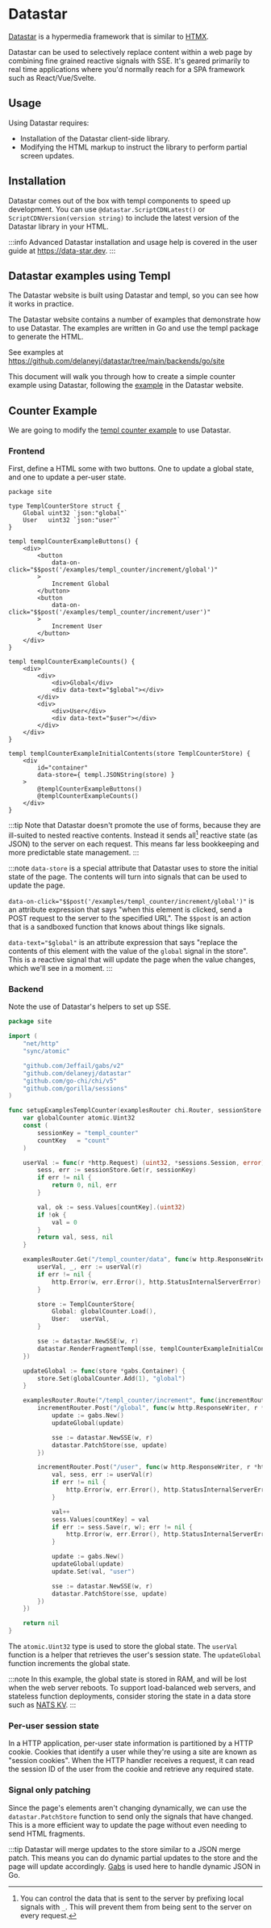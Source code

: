 # Datastar

[Datastar](https://data-star.dev) is a hypermedia framework that is similar to [HTMX](htmx).

Datastar can be used to selectively replace content within a web page by combining fine grained reactive signals with SSE. It's geared primarily to real time applications where you'd normally reach for a SPA framework such as React/Vue/Svelte.

## Usage

Using Datastar requires:

- Installation of the Datastar client-side library.
- Modifying the HTML markup to instruct the library to perform partial screen updates.

## Installation

Datastar comes out of the box with templ components to speed up development. You can use `@datastar.ScriptCDNLatest()` or `ScriptCDNVersion(version string)` to include the latest version of the Datastar library in your HTML.

:::info
Advanced Datastar installation and usage help is covered in the user guide at https://data-star.dev.
:::

## Datastar examples using Templ

The Datastar website is built using Datastar and templ, so you can see how it works in practice.

The Datastar website contains a number of examples that demonstrate how to use Datastar. The examples are written in Go and use the templ package to generate the HTML.

See examples at https://github.com/delaneyj/datastar/tree/main/backends/go/site

This document will walk you through how to create a simple counter example using Datastar, following the [example](https://data-star.dev/examples/templ_counter) in the Datastar website.

## Counter Example

We are going to modify the [templ counter example](example-counter-application) to use Datastar.

### Frontend

First, define a HTML some with two buttons. One to update a global state, and one to update a per-user state.

```templ title="components.templ"
package site

type TemplCounterStore struct {
	Global uint32 `json:"global"`
	User   uint32 `json:"user"`
}

templ templCounterExampleButtons() {
	<div>
		<button
			data-on-click="$$post('/examples/templ_counter/increment/global')"
		>
			Increment Global
		</button>
		<button
			data-on-click="$$post('/examples/templ_counter/increment/user')"
		>
			Increment User
		</button>
	</div>
}

templ templCounterExampleCounts() {
	<div>
		<div>
			<div>Global</div>
			<div data-text="$global"></div>
		</div>
		<div>
			<div>User</div>
			<div data-text="$user"></div>
		</div>
	</div>
}

templ templCounterExampleInitialContents(store TemplCounterStore) {
	<div
		id="container"
		data-store={ templ.JSONString(store) }
	>
		@templCounterExampleButtons()
		@templCounterExampleCounts()
	</div>
}
```

:::tip
Note that Datastar doesn't promote the use of forms, because they are ill-suited to nested reactive contents. Instead it sends all[^1] reactive state (as JSON) to the server on each request. This means far less bookkeeping and more predictable state management.
:::

:::note
`data-store` is a special attribute that Datastar uses to store the initial state of the page. The contents will turn into signals that can be used to update the page.

`data-on-click="$$post('/examples/templ_counter/increment/global')"` is an attribute expression that says "when this element is clicked, send a POST request to the server to the specified URL". The `$$post` is an action that is a sandboxed function that knows about things like signals.

`data-text="$global"` is an attribute expression that says "replace the contents of this element with the value of the `global` signal in the store". This is a reactive signal that will update the page when the value changes, which we'll see in a moment.
:::

### Backend

Note the use of Datastar's helpers to set up SSE.

```go title="examples_templ_counter.go"
package site

import (
	"net/http"
	"sync/atomic"

	"github.com/Jeffail/gabs/v2"
	"github.com/delaneyj/datastar"
	"github.com/go-chi/chi/v5"
	"github.com/gorilla/sessions"
)

func setupExamplesTemplCounter(examplesRouter chi.Router, sessionStore sessions.Store) error {
	var globalCounter atomic.Uint32
	const (
		sessionKey = "templ_counter"
		countKey   = "count"
	)

	userVal := func(r *http.Request) (uint32, *sessions.Session, error) {
		sess, err := sessionStore.Get(r, sessionKey)
		if err != nil {
			return 0, nil, err
		}

		val, ok := sess.Values[countKey].(uint32)
		if !ok {
			val = 0
		}
		return val, sess, nil
	}

	examplesRouter.Get("/templ_counter/data", func(w http.ResponseWriter, r *http.Request) {
		userVal, _, err := userVal(r)
		if err != nil {
			http.Error(w, err.Error(), http.StatusInternalServerError)
		}

		store := TemplCounterStore{
			Global: globalCounter.Load(),
			User:   userVal,
		}

		sse := datastar.NewSSE(w, r)
		datastar.RenderFragmentTempl(sse, templCounterExampleInitialContents(store))
	})

	updateGlobal := func(store *gabs.Container) {
		store.Set(globalCounter.Add(1), "global")
	}

	examplesRouter.Route("/templ_counter/increment", func(incrementRouter chi.Router) {
		incrementRouter.Post("/global", func(w http.ResponseWriter, r *http.Request) {
			update := gabs.New()
			updateGlobal(update)

			sse := datastar.NewSSE(w, r)
			datastar.PatchStore(sse, update)
		})

		incrementRouter.Post("/user", func(w http.ResponseWriter, r *http.Request) {
			val, sess, err := userVal(r)
			if err != nil {
				http.Error(w, err.Error(), http.StatusInternalServerError)
			}

			val++
			sess.Values[countKey] = val
			if err := sess.Save(r, w); err != nil {
				http.Error(w, err.Error(), http.StatusInternalServerError)
			}

			update := gabs.New()
			updateGlobal(update)
			update.Set(val, "user")

			sse := datastar.NewSSE(w, r)
			datastar.PatchStore(sse, update)
		})
	})

	return nil
}
```

The `atomic.Uint32` type is used to store the global state. The `userVal` function is a helper that retrieves the user's session state. The `updateGlobal` function increments the global state.

:::note
In this example, the global state is stored in RAM, and will be lost when the web server reboots. To support load-balanced web servers, and stateless function deployments, consider storing the state in a data store such as [NATS KV](https://docs.nats.io/using-nats/developer/develop_jetstream/kv).
:::

### Per-user session state

In a HTTP application, per-user state information is partitioned by a HTTP cookie. Cookies that identify a user while they're using a site are known as "session cookies". When the HTTP handler receives a request, it can read the session ID of the user from the cookie and retrieve any required state.

### Signal only patching

Since the page's elements aren't changing dynamically, we can use the `datastar.PatchStore` function to send only the signals that have changed. This is a more efficient way to update the page without even needing to send HTML fragments.

:::tip
Datastar will merge updates to the store similar to a JSON merge patch. This means you can do dynamic partial updates to the store and the page will update accordingly. [Gabs](https://pkg.go.dev/github.com/Jeffail/gabs/v2#section-readme) is used here to handle dynamic JSON in Go.

[^1]: You can control the data that is sent to the server by prefixing local signals with `_`. This will prevent them from being sent to the server on every request.
